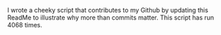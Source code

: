I wrote a cheeky script that contributes to my Github by updating this ReadMe to illustrate why more than commits matter. This script has run 4068 times.